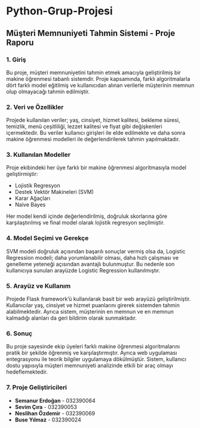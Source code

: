 # Python-Grup-Projesi

## Müşteri Memnuniyeti Tahmin Sistemi - Proje Raporu

### 1. Giriş

Bu proje, müşteri memnuniyetini tahmin etmek amacıyla geliştirilmiş bir makine öğrenmesi tabanlı sistemdir. Proje kapsamında, farklı algoritmalarla dört farklı model eğitilmiş ve kullanıcıdan alınan verilerle müşterinin memnun olup olmayacağı tahmin edilmiştir.

### 2. Veri ve Özellikler

Projede kullanılan veriler; yaş, cinsiyet, hizmet kalitesi, bekleme süresi, temizlik, menü çeşitliliği, lezzet kalitesi ve fiyat gibi değişkenleri içermektedir. Bu veriler kullanıcı girişleri ile elde edilmekte ve daha sonra makine öğrenmesi modelleri ile değerlendirilerek tahmin yapılmaktadır.

### 3. Kullanılan Modeller

Proje ekibindeki her üye farklı bir makine öğrenmesi algoritmasıyla model geliştirmiştir:

* Lojistik Regresyon
* Destek Vektör Makineleri (SVM)
* Karar Ağaçları
* Naive Bayes

Her model kendi içinde değerlendirilmiş, doğruluk skorlarına göre karşılaştırılmış ve final model olarak lojistik regresyon seçilmiştir.

### 4. Model Seçimi ve Gerekçe

SVM modeli doğruluk açısından başarılı sonuçlar vermiş olsa da, Logistic Regression modeli; daha yorumlanabilir olması, daha hızlı çalışması ve genelleme yeteneği açısından avantajlı bulunmuştur. Bu nedenle son kullanıcıya sunulan arayüzde Logistic Regression kullanılmıştır.

### 5. Arayüz ve Kullanım

Projede Flask framework’ü kullanılarak basit bir web arayüzü geliştirilmiştir. Kullanıcılar yaş, cinsiyet ve hizmet puanlarını girerek sistemden tahmin alabilmektedir. Ayrıca sistem, müşterinin en memnun ve en memnun kalmadığı alanları da geri bildirim olarak sunmaktadır.

### 6. Sonuç

Bu proje sayesinde ekip üyeleri farklı makine öğrenmesi algoritmalarını pratik bir şekilde öğrenmiş ve karşılaştırmıştır. Ayrıca web uygulaması entegrasyonu ile teorik bilgiler uygulamaya dökülmüştür. Sistem, kullanıcı dostu yapısıyla müşteri memnuniyeti analizinde etkili bir araç olmayı hedeflemektedir.

### 7. Proje Geliştiricileri

* **Semanur Erdoğan** - 032390064
* **Sevim Çıra** - 032390053
* **Neslihan Özdemir** - 032390069
* **Buse Yılmaz** - 032390024
